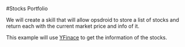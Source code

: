 #Stocks Portfolio

We will create a skill that will allow opsdroid to store a list of stocks and return each with the current market price and info of it.

This example will use [YFinace](https://github.com/ranaroussi/yfinance) to get the information of the stocks.

## 

